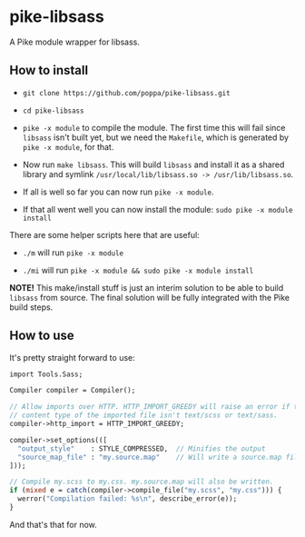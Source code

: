 # pike-libsass
A Pike module wrapper for libsass.

## How to install

 * `git clone https://github.com/poppa/pike-libsass.git`

 * `cd pike-libsass`

 * `pike -x module` to compile the module. The first time this will fail since `libsass` isn't built yet, but we need the `Makefile`, which is generated by `pike -x module`, for that.

 * Now run `make libsass`. This will build `libsass` and install it as a shared library and symlink `/usr/local/lib/libsass.so -> /usr/lib/libsass.so`.

 * If all is well so far you can now run `pike -x module`.

 * If that all went well you can now install the module: `sudo pike -x module install`

There are some helper scripts here that are useful:

 * `./m` will run `pike -x module`

 * `./mi` will run `pike -x module && sudo pike -x module install`

**NOTE!** This make/install stuff is just an interim solution to be able to build `libsass` from source. The final solution will be fully integrated with the Pike build steps.


## How to use

It's pretty straight forward to use:

```pike
import Tools.Sass;

Compiler compiler = Compiler();

// Allow imports over HTTP. HTTP_IMPORT_GREEDY will raise an error if the
// content type of the imported file isn't text/scss or text/sass.
compiler->http_import = HTTP_IMPORT_GREEDY;

compiler->set_options(([
  "output_style"    : STYLE_COMPRESSED,  // Minifies the output
  "source_map_file" : "my.source.map"    // Will write a source.map file
]));

// Compile my.scss to my.css. my.source.map will also be written.
if (mixed e = catch(compiler->compile_file("my.scss", "my.css"))) {
  werror("Compilation failed: %s\n", describe_error(e));
}
```

And that's that for now.
